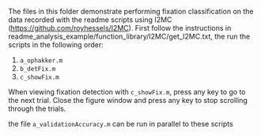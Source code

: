 The files in this folder demonstrate performing fixation classification on the data recorded with the readme scripts using I2MC (https://github.com/royhessels/I2MC). First follow the instructions in readme_analysis_example/function_library/I2MC/get_I2MC.txt, the run the scripts in the following order:

1. `a_ophakker.m`
2. `b_detFix.m`
3. `c_showFix.m`

When viewing fixation detection with `c_showFix.m`, press any key to go to the next trial. Close the figure window and press any key to stop scrolling through the trials.

the file `a_validationAccuracy.m` can be run in parallel to these scripts
